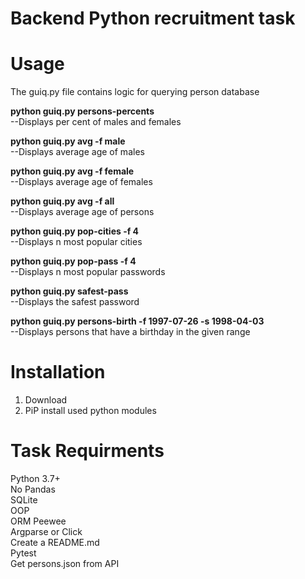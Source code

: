 # Backend Python recruitment task


# Usage
The guiq.py file contains logic for querying person database

**python guiq.py persons-percents**    
--Displays per cent of males and females  

**python guiq.py avg -f male**      
--Displays average age of males   

**python guiq.py avg -f female**      
--Displays average age of females  

**python guiq.py avg -f all**      
--Displays average age of persons  

**python guiq.py pop-cities -f 4**    
--Displays n most popular cities  

**python guiq.py pop-pass -f 4**  
--Displays n most popular passwords  

**python guiq.py safest-pass**  
--Displays the safest password

**python guiq.py persons-birth -f 1997-07-26 -s 1998-04-03**   
--Displays persons that have a birthday in the given range   

# Installation
1. Download
2. PiP install used python modules

# Task Requirments
Python 3.7+   
No Pandas     
SQLite   
OOP   
ORM Peewee   
Argparse or Click   
Create a README.md   
Pytest   
Get persons.json from API   

